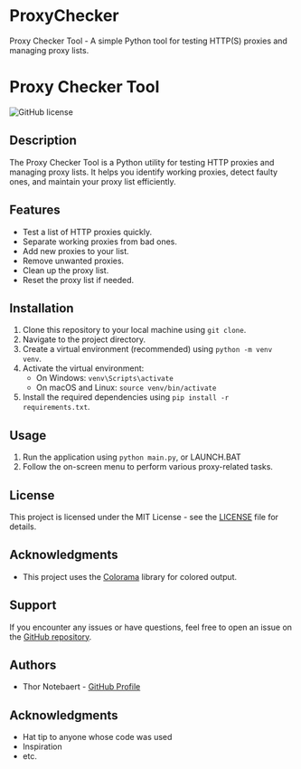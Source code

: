 # ProxyChecker
Proxy Checker Tool - A simple Python tool for testing HTTP(S) proxies and managing proxy lists. 

# Proxy Checker Tool

![GitHub license](https://img.shields.io/badge/license-MIT-blue.svg)

## Description

The Proxy Checker Tool is a Python utility for testing HTTP proxies and managing proxy lists. It helps you identify working proxies, detect faulty ones, and maintain your proxy list efficiently.

## Features

- Test a list of HTTP proxies quickly.
- Separate working proxies from bad ones.
- Add new proxies to your list.
- Remove unwanted proxies.
- Clean up the proxy list.
- Reset the proxy list if needed.

## Installation

1. Clone this repository to your local machine using `git clone`.
2. Navigate to the project directory.
3. Create a virtual environment (recommended) using `python -m venv venv`.
4. Activate the virtual environment:
   - On Windows: `venv\Scripts\activate`
   - On macOS and Linux: `source venv/bin/activate`
5. Install the required dependencies using `pip install -r requirements.txt`.

## Usage

1. Run the application using `python main.py`, or LAUNCH.BAT
2. Follow the on-screen menu to perform various proxy-related tasks.

## License

This project is licensed under the MIT License - see the [LICENSE](LICENSE) file for details.

## Acknowledgments

- This project uses the [Colorama](https://pypi.org/project/colorama/) library for colored output.


## Support

If you encounter any issues or have questions, feel free to open an issue on the [GitHub repository](https://github.com/Anoem074/ProxyChecker).

## Authors

- Thor Notebaert - [GitHub Profile](https://github.com/Anoem_074)

## Acknowledgments

- Hat tip to anyone whose code was used
- Inspiration
- etc.

